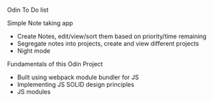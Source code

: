 Odin To Do list

Simple Note taking app 
- Create Notes, edit/view/sort them based on priority/time remaining
- Segregate notes into projects, create and view different projects
- Night mode

Fundamentals of this Odin Project
- Built using webpack module bundler for JS
- Implementing JS SOLID design principles
- JS modules

